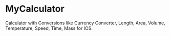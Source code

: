 # MyCalculator

Calculator with Conversions like Currency Converter, Length, Area, Volume, Temperature, Speed, Time, Mass for IOS.
